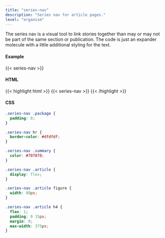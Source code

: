 ```yaml
---
title: "series-nav"
description: "Series nav for article pages."
level: "organism"
---
```


The series nav is a visual tool to link stories together than may or may not be part of the same section or publication. The code is just an expander molecule with a little additional styling for the text.

#### Example
{{< series-nav >}}

#### HTML
{{< highlight html >}}
{{< series-nav >}}
{{< /highlight >}}

#### CSS
```css
.series-nav .package {
  padding: 0;
}

.series-nav hr {
  border-color: #dfdfdf;
}

.series-nav .summary {
  color: #707070;
}

.series-nav .article {
  display: flex;
}

.series-nav .article figure {
  width: 80px;
}

.series-nav .article h4 {
  flex: 1;
  padding: 0 15px;
  margin: 0;
  max-width: 375px;
}
```
